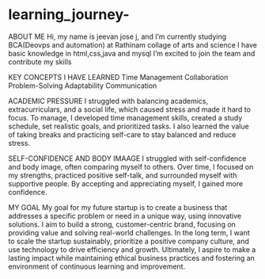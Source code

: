 # learning_journey-
ABOUT ME
Hi, my name is jeevan jose j, and I’m currently studying BCA(Deovps and automation) at Rathinam collage of arts and science
I have basic knowledge in html,css,java and mysql
I’m excited to join the team and contribute my skills

KEY CONCEPTS I HAVE LEARNED
Time Management
Collaboration
Problem-Solving
Adaptability
Communication

ACADEMIC PRESSURE
I struggled with balancing academics, extracurriculars, and a social life, which caused stress and made it hard to focus. To manage, I developed time management skills, created a study schedule, set realistic goals, and prioritized tasks. I also learned the value of taking breaks and practicing self-care to stay balanced and reduce stress.

SELF-CONFIDENCE AND BODY IMAAGE
 I struggled with self-confidence and body image, often comparing myself to others. Over time, I focused on my strengths, practiced positive self-talk, and surrounded myself with supportive people. By accepting and appreciating myself, I gained more confidence.

MY GOAL
My goal for my future startup is to create a business that addresses a specific problem or need in a unique way, using innovative solutions. I aim to build a strong, customer-centric brand, focusing on providing value and solving real-world challenges. In the long term, I want to scale the startup sustainably, prioritize a positive company culture, and use technology to drive efficiency and growth. Ultimately, I aspire to make a lasting impact while maintaining ethical business practices and fostering an environment of continuous learning and improvement.
